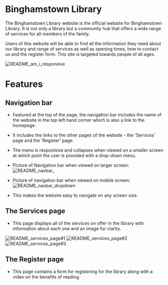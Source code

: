 # Binghamstown Library

The Binghamstown Library website is the official website for Binghamstown Library. It is not only a library but a community hub that offers a wide range of services for all members of the family.

Users of this website will be able to find all the information they need about our library and range of services as well as opening times, how to contact us and the register form. This site is targeted towards people of all ages.


![README_am_i_responsive](https://github.com/EdwardJWalsh/binghamstown-library/assets/155949281/9900ba6c-d089-46bb-b681-2a1f93b48b68)

# Features

## Navigation bar
* Featured at the top of the page, the navigation bar includes the name of the website in the top left hand corner which is also a link to the homepage.
* It includes the links to the other pages of the website - the 'Services' page and the 'Register' page.
* The menu is responisive and collapses when viewed on a smaller screen at which point the user is provided with a drop-down menu.

* Picture of Navigation bar when viewed on larger screen:
![README_navbar_](https://github.com/EdwardJWalsh/binghamstown-library/assets/155949281/55881e32-c2b5-4ec4-8b71-f5a6124d5f3d)

* Picture of navigation bar when viewed on mobile screen:
![README_navbar_dropdown](https://github.com/EdwardJWalsh/binghamstown-library/assets/155949281/a1b7abdc-8501-488a-b47a-80f4597ae888)

* This makes the website easy to navigate on any screen size.

## The Services page
* This page displays all of the services on offer in the library with information about each one and an image for clarity.

![README_services_page#1](https://github.com/EdwardJWalsh/binghamstown-library/assets/155949281/41eb2a77-826c-460c-9c74-2a63caab43c9)
![README_services_page#2](https://github.com/EdwardJWalsh/binghamstown-library/assets/155949281/3cc5e11d-966f-488f-b999-976137505616)
![README_services_page#3](https://github.com/EdwardJWalsh/binghamstown-library/assets/155949281/69482169-8433-4410-887f-64460478e4ec)

## The Register page
* This page contains a form for registering for the library along with a video on the benefits of reading.






